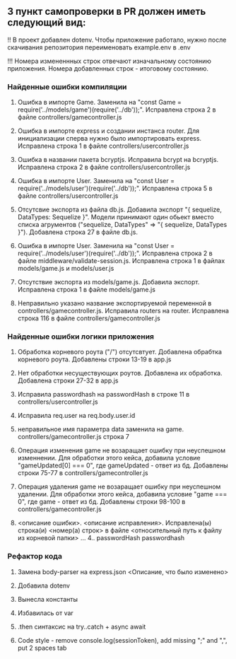## 3 пункт самопроверки в PR должен иметь следующий вид:

!! В проект добавлен dotenv. Чтобы приложение работало, нужно после скачивания репозитория переименовать example.env в .env

!!! Номера измененнных строк отвечают изначальному состоянию приложения. Номера добавленных строк - итоговому состоянию.

### Найденные ошибки компиляции

1. Ошибка в импорте Game. Заменила на "const Game = require('../models/game')(require('../db'));". Исправлена строка 2 в файле controllers/gamecontroller.js

2. Ошибка в импорте express и создании инстанса router. Для инициализации сперва нужно было импортировать express. Исправлена строка 1 в файле controllers/usercontroller.js

3. Ошибка в названии пакета bcryptjs. Исправила bcrypt на bcryptjs. Исправлена строка 2 в файле controllers/usercontroller.js

4. Ошибка в импорте User. Заменила на "const User = require('../models/user')(require('../db'));". Исправлена строка 5 в файле controllers/usercontroller.js

5. Отсутсвие экспорта из файла db.js. Добавила экспорт "{ sequelize, DataTypes: Sequelize }". Модели принимают один обьект вместо списка агрументов ("sequelize, DataTypes" => "{ sequelize, DataTypes }"). Добавлена строка 27 в файле db.js.

6. Ошибка в импорте User. Заменила на "const User = require('../models/user')(require('../db'));". Исправлена строка 2 в файле middleware/validate-session.js. Исправлена строка 1 в файлах models/game.js и models/user.js

7. Отсутствие экспорта из models/game.js. Добавила экспорт. Исправлена строка 1 в файле models/game.js

8. Неправильно указано название экспортируемой переменной в controllers/gamecontroller.js. Исправила routers на router. Исправлена строка 116 в файле controllers/gamecontroller.js

### Найденные ошибки логики приложения

1. Обработка корневого роута ("/") отсутсвтует. Добавлена обрабтка корневого роута. Добавлены строки 13-19 в app.js

2. Нет обработки несуществующих роутов. Добавлена их обработка. Добавлена строки 27-32 в app.js

3. Исправила passwordhash на passwordHash в строке 11 в controllers/usercontroller.js

4. Исправила req.user на req.body.user.id

5. неправильное имя параметра data заменила на game. controllers/gamecontroller.js строка 7

6. Операция изменения game не возаращает ошибку при неуспешном изменнении. Для обработки этого кейса, добавила условие "gameUpdated[0] === 0", где gameUpdated - ответ из бд. Добавлены строки 75-77 в controllers/gamecontroller.js

7. Операция удаления game не возаращает ошибку при неуспешном удалении. Для обработки этого кейса, добавила условие "game === 0", где game - ответ из бд. Добавлены строки 98-100 в controllers/gamecontroller.js

8. <описание ошибки>. <описание исправления>. Исправлена(ы) строка(и) <номер(а) строк> в файле <относительный путь к файлу из корневой папки>
   ...
   4.. passwordHash passwordhash

### Рефактор кода

1. Замена body-parser на express.json
   <Описание, что было изменено>

2. Добавила dotenv

3. Вынесла константы

4. Избавилась от var

5. .then синтаксис на try..catch + async await

6. Code style - remove console.log(sessionToken), add missing ";" and ",", put 2 spaces tab
